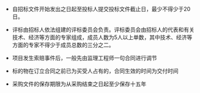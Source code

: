 - 自招标文件开始发出之日起至投标人提交投标文件截止日，最少不得少于20日。

- 评标由招标人依法组建的评标委员会负责。评标委员会由招标人的代表和有关技术、经济等方面的专家组成，成员人数为5人以上单数，其中技术、经济等方面的专家不得少于成员总数的三分之二。

- 项目发生索赔事件后，一般先由监理工程师一句合同进行调节

- 标的物在订立合同之前已为买受人占有的，合同生效的时间为交付时间

- 采购文件的保存期限为从采购结束之日起至少保存十五年